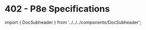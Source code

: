 # 402 - P8e Specifications

import { DocSubheader } from '../../../components/DocSubheader';

<DocSubheader text="The contract execution specifications."
/>
